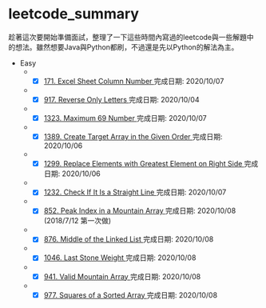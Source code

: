 # leetcode_summary
趁著這次要開始準備面試，整理了一下這些時間內寫過的leetcode與一些解題中的想法。雖然想要Java與Python都刷，不過還是先以Python的解法為主。

* Easy
  * -[x] <a href="Easy/171/Excel_Sheet_Column_Number.ipynb">171. Excel Sheet Column Number </a> 完成日期: 2020/10/07
  * -[x] <a href="Easy/917/Reverse_Only_Letters.ipynb">917. Reverse Only Letters </a> 完成日期: 2020/10/04
  * -[x] <a href="Easy/1323/Maximum_69_Number.ipynb">1323. Maximum 69 Number </a> 完成日期: 2020/10/07
  * -[x] <a href="Easy/1389/Create_Target_Array_in_the_Given_Order.ipynb">1389. Create Target Array in the Given Order </a> 完成日期: 2020/10/06
  * -[x] <a href="Easy/1299/Replace_Elements_with_Greatest_Element_on_Right_Side.ipynb">1299. Replace Elements with Greatest Element on Right Side </a> 完成日期: 2020/10/06
  * -[x] <a href="Easy/1232/Check_If_It_Is_a_Straight_Line.ipynb">1232. Check If It Is a Straight Line </a> 完成日期: 2020/10/07
  * -[x] <a href="Easy/852/Peak_Index_in_a_Mountain_Array.ipynb">852. Peak Index in a Mountain Array </a> 完成日期: 2020/10/08 (2018/7/12 第一次做)
  * -[x] <a href="Easy/876/Middle_of_the_Linked_List.ipynb">876. Middle of the Linked List </a> 完成日期: 2020/10/08
  * -[x] <a href="Easy/1046/Last_Stone_Weight.ipynb">1046. Last Stone Weight </a> 完成日期: 2020/10/08
  * -[x] <a href="Easy/941/Valid_Mountain_Array.ipynb">941. Valid Mountain Array </a> 完成日期: 2020/10/08
  * -[x] <a href="Easy/977/Squares_of_a_Sorted_Array.ipynb">977. Squares of a Sorted Array </a> 完成日期: 2020/10/08
